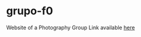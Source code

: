 # grupo-f0
Website of a Photography Group
Link available [here](http://kkhenriquez.github.io/grupo-f0)
